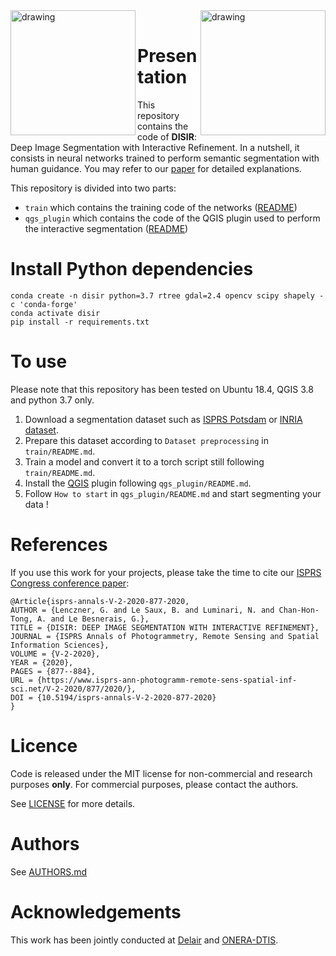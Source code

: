 
<img src="https://github.com/delair-ai/DISIR/blob/master/imgs/logo-delair.png" alt="drawing" width="200" align="left"/>

<img src="https://github.com/delair-ai/DISIR/blob/master/imgs/logo-onera.png" alt="drawing" width="200"  align="right"/>

<br />

# Presentation
This repository contains the code of **DISIR**: Deep Image Segmentation with Interactive Refinement. In a nutshell, it consists in neural networks trained to perform semantic segmentation with human guidance. You may refer to our [paper](https://arxiv.org/abs/2003.14200) for detailed explanations.

 This repository is divided into two parts:
 - `train` which contains the training code of the networks ([README](./train/README.md))
 - `qgs_plugin` which contains the code of the QGIS plugin used to perform the interactive segmentation ([README](./qgis_plugin/README.md))

# Install Python dependencies

```
conda create -n disir python=3.7 rtree gdal=2.4 opencv scipy shapely -c 'conda-forge' 
conda activate disir
pip install -r requirements.txt
```

 # To use
 Please note that this repository has been tested on Ubuntu 18.4, QGIS 3.8 and python 3.7 only.

1. Download a segmentation dataset such as [ISPRS Potsdam](http://www2.isprs.org/commissions/comm3/wg4/data-request-form2.html) or [INRIA dataset](https://project.inria.fr/aerialimagelabeling/download/).
2. Prepare this dataset according to `Dataset preprocessing` in `train/README.md`.
3. Train a model and convert it to a torch script still following `train/README.md`.
4. Install the [QGIS](https://www.qgis.org/en/site/) plugin following `qgs_plugin/README.md`.
5. Follow `How to start` in `qgs_plugin/README.md` and start segmenting your data !

 # References

If you use this work for your projects, please take the time to cite our [ISPRS Congress conference paper](https://www.isprs-ann-photogramm-remote-sens-spatial-inf-sci.net/V-2-2020/877/2020/isprs-annals-V-2-2020-877-2020.pdf):

```
@Article{isprs-annals-V-2-2020-877-2020,
AUTHOR = {Lenczner, G. and Le Saux, B. and Luminari, N. and Chan-Hon-Tong, A. and Le Besnerais, G.},
TITLE = {DISIR: DEEP IMAGE SEGMENTATION WITH INTERACTIVE REFINEMENT},
JOURNAL = {ISPRS Annals of Photogrammetry, Remote Sensing and Spatial Information Sciences},
VOLUME = {V-2-2020},
YEAR = {2020},
PAGES = {877--884},
URL = {https://www.isprs-ann-photogramm-remote-sens-spatial-inf-sci.net/V-2-2020/877/2020/},
DOI = {10.5194/isprs-annals-V-2-2020-877-2020}
}
```

 
 # Licence

Code is released under the MIT license for non-commercial and research purposes **only**. For commercial purposes, please contact the authors.

See [LICENSE](./LICENSE) for more details.

# Authors

See [AUTHORS.md](./AUTHORS.md)

# Acknowledgements

This work has been jointly conducted at [Delair](https://delair.aero/)  and [ONERA-DTIS](https://www.onera.fr/en/dtis).
